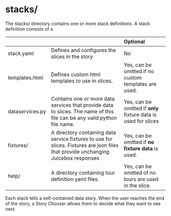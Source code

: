 # stacks/

The stacks/ directory contains one or more stack definitions. A stack definition consists of a 

|  |  | Optional |
| :--- | :--- | :--- |
| stack.yaml | Defines and configures the slices in the story | No  |
| templates.html | Defines custom html templates to use in slices. | Yes, can be omitted if no custom templates are used. |
| dataservices.py | Contains one or more data services that provide data to slices. The name of this file can be any valid python file name. | Yes, can be omitted if **only** fixture data is used for slices  |
| fixtures/ | A directory containing data service fixtures to use for slices. Fixtures are json files that provide unchanging Juicebox responses | Yes, can be omitted if **no fixture data** is used. |
| help/ | A directory containing tour definition yaml files.  | Yes, can be omitted of no tours are used in the slice. |

Each stack tells a self-contained data story. When the user reaches the end of the story, a Story Chooser allows them to decide what they want to see next.

